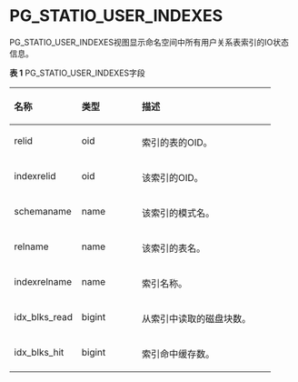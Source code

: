 # PG\_STATIO\_USER\_INDEXES

PG\_STATIO\_USER\_INDEXES视图显示命名空间中所有用户关系表索引的IO状态信息。

**表 1**  PG\_STATIO\_USER\_INDEXES字段

<a name="zh-cn_topic_0283137714_zh-cn_topic_0237122463_zh-cn_topic_0059778710_t1341a4bb1a23414490405334dede0bcc"></a>
<table><thead align="left"><tr id="zh-cn_topic_0283137714_zh-cn_topic_0237122463_zh-cn_topic_0059778710_r2e6b356154b0435e97202902981f9d7c"><th class="cellrowborder" valign="top" width="25.85%" id="mcps1.2.4.1.1"><p id="zh-cn_topic_0283137714_zh-cn_topic_0237122463_zh-cn_topic_0059778710_a1f649c9e22344761aa8dc258221ec24b"><a name="zh-cn_topic_0283137714_zh-cn_topic_0237122463_zh-cn_topic_0059778710_a1f649c9e22344761aa8dc258221ec24b"></a><a name="zh-cn_topic_0283137714_zh-cn_topic_0237122463_zh-cn_topic_0059778710_a1f649c9e22344761aa8dc258221ec24b"></a>名称</p>
</th>
<th class="cellrowborder" valign="top" width="23.03%" id="mcps1.2.4.1.2"><p id="zh-cn_topic_0283137714_zh-cn_topic_0237122463_zh-cn_topic_0059778710_a131761559e614b558cb1ccdd7e653db2"><a name="zh-cn_topic_0283137714_zh-cn_topic_0237122463_zh-cn_topic_0059778710_a131761559e614b558cb1ccdd7e653db2"></a><a name="zh-cn_topic_0283137714_zh-cn_topic_0237122463_zh-cn_topic_0059778710_a131761559e614b558cb1ccdd7e653db2"></a>类型</p>
</th>
<th class="cellrowborder" valign="top" width="51.12%" id="mcps1.2.4.1.3"><p id="zh-cn_topic_0283137714_zh-cn_topic_0237122463_zh-cn_topic_0059778710_a2702a98ed0e3469ab3a68a38e62966f8"><a name="zh-cn_topic_0283137714_zh-cn_topic_0237122463_zh-cn_topic_0059778710_a2702a98ed0e3469ab3a68a38e62966f8"></a><a name="zh-cn_topic_0283137714_zh-cn_topic_0237122463_zh-cn_topic_0059778710_a2702a98ed0e3469ab3a68a38e62966f8"></a>描述</p>
</th>
</tr>
</thead>
<tbody><tr id="zh-cn_topic_0283137714_zh-cn_topic_0237122463_zh-cn_topic_0059778710_rd10a6ed25b714c21ac4c314bfc555a50"><td class="cellrowborder" valign="top" width="25.85%" headers="mcps1.2.4.1.1 "><p id="zh-cn_topic_0283137714_zh-cn_topic_0237122463_zh-cn_topic_0059778710_af0df9eab8e7e483aaec3d628d98a4e05"><a name="zh-cn_topic_0283137714_zh-cn_topic_0237122463_zh-cn_topic_0059778710_af0df9eab8e7e483aaec3d628d98a4e05"></a><a name="zh-cn_topic_0283137714_zh-cn_topic_0237122463_zh-cn_topic_0059778710_af0df9eab8e7e483aaec3d628d98a4e05"></a>relid</p>
</td>
<td class="cellrowborder" valign="top" width="23.03%" headers="mcps1.2.4.1.2 "><p id="zh-cn_topic_0283137714_zh-cn_topic_0237122463_zh-cn_topic_0059778710_a678f01842fd8404f92e3554b91ad5b20"><a name="zh-cn_topic_0283137714_zh-cn_topic_0237122463_zh-cn_topic_0059778710_a678f01842fd8404f92e3554b91ad5b20"></a><a name="zh-cn_topic_0283137714_zh-cn_topic_0237122463_zh-cn_topic_0059778710_a678f01842fd8404f92e3554b91ad5b20"></a>oid</p>
</td>
<td class="cellrowborder" valign="top" width="51.12%" headers="mcps1.2.4.1.3 "><p id="zh-cn_topic_0283137714_zh-cn_topic_0237122463_zh-cn_topic_0059778710_af4b6975202c04032b2d56386744cfbe3"><a name="zh-cn_topic_0283137714_zh-cn_topic_0237122463_zh-cn_topic_0059778710_af4b6975202c04032b2d56386744cfbe3"></a><a name="zh-cn_topic_0283137714_zh-cn_topic_0237122463_zh-cn_topic_0059778710_af4b6975202c04032b2d56386744cfbe3"></a>索引的表的OID。</p>
</td>
</tr>
<tr id="zh-cn_topic_0283137714_zh-cn_topic_0237122463_zh-cn_topic_0059778710_rb2074529736e4266bcd948133d986d18"><td class="cellrowborder" valign="top" width="25.85%" headers="mcps1.2.4.1.1 "><p id="zh-cn_topic_0283137714_zh-cn_topic_0237122463_zh-cn_topic_0059778710_a83353cc8574b47b7aba8a0ba158fc141"><a name="zh-cn_topic_0283137714_zh-cn_topic_0237122463_zh-cn_topic_0059778710_a83353cc8574b47b7aba8a0ba158fc141"></a><a name="zh-cn_topic_0283137714_zh-cn_topic_0237122463_zh-cn_topic_0059778710_a83353cc8574b47b7aba8a0ba158fc141"></a>indexrelid</p>
</td>
<td class="cellrowborder" valign="top" width="23.03%" headers="mcps1.2.4.1.2 "><p id="zh-cn_topic_0283137714_zh-cn_topic_0237122463_zh-cn_topic_0059778710_ac7acf10eb3224f268e436479e1d23273"><a name="zh-cn_topic_0283137714_zh-cn_topic_0237122463_zh-cn_topic_0059778710_ac7acf10eb3224f268e436479e1d23273"></a><a name="zh-cn_topic_0283137714_zh-cn_topic_0237122463_zh-cn_topic_0059778710_ac7acf10eb3224f268e436479e1d23273"></a>oid</p>
</td>
<td class="cellrowborder" valign="top" width="51.12%" headers="mcps1.2.4.1.3 "><p id="zh-cn_topic_0283137714_zh-cn_topic_0237122463_zh-cn_topic_0059778710_aa25f4ff6126f4e8d8e24ad6d1f706a5f"><a name="zh-cn_topic_0283137714_zh-cn_topic_0237122463_zh-cn_topic_0059778710_aa25f4ff6126f4e8d8e24ad6d1f706a5f"></a><a name="zh-cn_topic_0283137714_zh-cn_topic_0237122463_zh-cn_topic_0059778710_aa25f4ff6126f4e8d8e24ad6d1f706a5f"></a>该索引的OID。</p>
</td>
</tr>
<tr id="zh-cn_topic_0283137714_zh-cn_topic_0237122463_zh-cn_topic_0059778710_r93b70c89c5254690aedafe307fcb853c"><td class="cellrowborder" valign="top" width="25.85%" headers="mcps1.2.4.1.1 "><p id="zh-cn_topic_0283137714_zh-cn_topic_0237122463_zh-cn_topic_0059778710_a8fb0e9d54736492280335df0a469aade"><a name="zh-cn_topic_0283137714_zh-cn_topic_0237122463_zh-cn_topic_0059778710_a8fb0e9d54736492280335df0a469aade"></a><a name="zh-cn_topic_0283137714_zh-cn_topic_0237122463_zh-cn_topic_0059778710_a8fb0e9d54736492280335df0a469aade"></a>schemaname</p>
</td>
<td class="cellrowborder" valign="top" width="23.03%" headers="mcps1.2.4.1.2 "><p id="zh-cn_topic_0283137714_zh-cn_topic_0237122463_zh-cn_topic_0059778710_ab5a5a175079749a6a79d08e45b407b84"><a name="zh-cn_topic_0283137714_zh-cn_topic_0237122463_zh-cn_topic_0059778710_ab5a5a175079749a6a79d08e45b407b84"></a><a name="zh-cn_topic_0283137714_zh-cn_topic_0237122463_zh-cn_topic_0059778710_ab5a5a175079749a6a79d08e45b407b84"></a>name</p>
</td>
<td class="cellrowborder" valign="top" width="51.12%" headers="mcps1.2.4.1.3 "><p id="zh-cn_topic_0283137714_zh-cn_topic_0237122463_zh-cn_topic_0059778710_a11de4d32ae534cef8f7ad76587ee50f0"><a name="zh-cn_topic_0283137714_zh-cn_topic_0237122463_zh-cn_topic_0059778710_a11de4d32ae534cef8f7ad76587ee50f0"></a><a name="zh-cn_topic_0283137714_zh-cn_topic_0237122463_zh-cn_topic_0059778710_a11de4d32ae534cef8f7ad76587ee50f0"></a>该索引的模式名。</p>
</td>
</tr>
<tr id="zh-cn_topic_0283137714_zh-cn_topic_0237122463_zh-cn_topic_0059778710_raf39efa359bb48aa919d5cbcc57321fb"><td class="cellrowborder" valign="top" width="25.85%" headers="mcps1.2.4.1.1 "><p id="zh-cn_topic_0283137714_zh-cn_topic_0237122463_zh-cn_topic_0059778710_a67ff4b9220f54924bec57fb582dc3340"><a name="zh-cn_topic_0283137714_zh-cn_topic_0237122463_zh-cn_topic_0059778710_a67ff4b9220f54924bec57fb582dc3340"></a><a name="zh-cn_topic_0283137714_zh-cn_topic_0237122463_zh-cn_topic_0059778710_a67ff4b9220f54924bec57fb582dc3340"></a>relname</p>
</td>
<td class="cellrowborder" valign="top" width="23.03%" headers="mcps1.2.4.1.2 "><p id="zh-cn_topic_0283137714_zh-cn_topic_0237122463_zh-cn_topic_0059778710_a7167db765d234041a7a56843d7d8b4e2"><a name="zh-cn_topic_0283137714_zh-cn_topic_0237122463_zh-cn_topic_0059778710_a7167db765d234041a7a56843d7d8b4e2"></a><a name="zh-cn_topic_0283137714_zh-cn_topic_0237122463_zh-cn_topic_0059778710_a7167db765d234041a7a56843d7d8b4e2"></a>name</p>
</td>
<td class="cellrowborder" valign="top" width="51.12%" headers="mcps1.2.4.1.3 "><p id="zh-cn_topic_0283137714_zh-cn_topic_0237122463_zh-cn_topic_0059778710_ae2452176af094d0da2bc4641d67efa68"><a name="zh-cn_topic_0283137714_zh-cn_topic_0237122463_zh-cn_topic_0059778710_ae2452176af094d0da2bc4641d67efa68"></a><a name="zh-cn_topic_0283137714_zh-cn_topic_0237122463_zh-cn_topic_0059778710_ae2452176af094d0da2bc4641d67efa68"></a>该索引的表名。</p>
</td>
</tr>
<tr id="zh-cn_topic_0283137714_zh-cn_topic_0237122463_zh-cn_topic_0059778710_ra1b4c4fa6688436688c96753c63b39a7"><td class="cellrowborder" valign="top" width="25.85%" headers="mcps1.2.4.1.1 "><p id="zh-cn_topic_0283137714_zh-cn_topic_0237122463_zh-cn_topic_0059778710_a81e4d77fccb542f385a43c07c47d3cfc"><a name="zh-cn_topic_0283137714_zh-cn_topic_0237122463_zh-cn_topic_0059778710_a81e4d77fccb542f385a43c07c47d3cfc"></a><a name="zh-cn_topic_0283137714_zh-cn_topic_0237122463_zh-cn_topic_0059778710_a81e4d77fccb542f385a43c07c47d3cfc"></a>indexrelname</p>
</td>
<td class="cellrowborder" valign="top" width="23.03%" headers="mcps1.2.4.1.2 "><p id="zh-cn_topic_0283137714_zh-cn_topic_0237122463_zh-cn_topic_0059778710_a4ad6e890ec77448496835f4a78d11583"><a name="zh-cn_topic_0283137714_zh-cn_topic_0237122463_zh-cn_topic_0059778710_a4ad6e890ec77448496835f4a78d11583"></a><a name="zh-cn_topic_0283137714_zh-cn_topic_0237122463_zh-cn_topic_0059778710_a4ad6e890ec77448496835f4a78d11583"></a>name</p>
</td>
<td class="cellrowborder" valign="top" width="51.12%" headers="mcps1.2.4.1.3 "><p id="zh-cn_topic_0283137714_zh-cn_topic_0237122463_zh-cn_topic_0059778710_a2788a006a6754ccf8f0504d43a44a7b2"><a name="zh-cn_topic_0283137714_zh-cn_topic_0237122463_zh-cn_topic_0059778710_a2788a006a6754ccf8f0504d43a44a7b2"></a><a name="zh-cn_topic_0283137714_zh-cn_topic_0237122463_zh-cn_topic_0059778710_a2788a006a6754ccf8f0504d43a44a7b2"></a>索引名称。</p>
</td>
</tr>
<tr id="zh-cn_topic_0283137714_zh-cn_topic_0237122463_zh-cn_topic_0059778710_rce219815e9404a07a07ba6701a6ccc01"><td class="cellrowborder" valign="top" width="25.85%" headers="mcps1.2.4.1.1 "><p id="zh-cn_topic_0283137714_zh-cn_topic_0237122463_zh-cn_topic_0059778710_a478d0214bc994393a0eaa971d7bdf119"><a name="zh-cn_topic_0283137714_zh-cn_topic_0237122463_zh-cn_topic_0059778710_a478d0214bc994393a0eaa971d7bdf119"></a><a name="zh-cn_topic_0283137714_zh-cn_topic_0237122463_zh-cn_topic_0059778710_a478d0214bc994393a0eaa971d7bdf119"></a>idx_blks_read</p>
</td>
<td class="cellrowborder" valign="top" width="23.03%" headers="mcps1.2.4.1.2 "><p id="zh-cn_topic_0283137714_zh-cn_topic_0237122463_zh-cn_topic_0059778710_a1f113c934a7641d28ceb6f53ebff0627"><a name="zh-cn_topic_0283137714_zh-cn_topic_0237122463_zh-cn_topic_0059778710_a1f113c934a7641d28ceb6f53ebff0627"></a><a name="zh-cn_topic_0283137714_zh-cn_topic_0237122463_zh-cn_topic_0059778710_a1f113c934a7641d28ceb6f53ebff0627"></a>bigint</p>
</td>
<td class="cellrowborder" valign="top" width="51.12%" headers="mcps1.2.4.1.3 "><p id="zh-cn_topic_0283137714_zh-cn_topic_0237122463_zh-cn_topic_0059778710_afd5988f1e13e459aa444c1ddbc2ba26d"><a name="zh-cn_topic_0283137714_zh-cn_topic_0237122463_zh-cn_topic_0059778710_afd5988f1e13e459aa444c1ddbc2ba26d"></a><a name="zh-cn_topic_0283137714_zh-cn_topic_0237122463_zh-cn_topic_0059778710_afd5988f1e13e459aa444c1ddbc2ba26d"></a>从索引中读取的磁盘块数。</p>
</td>
</tr>
<tr id="zh-cn_topic_0283137714_zh-cn_topic_0237122463_zh-cn_topic_0059778710_r9e56ddc7f1dd4300abe4c4dbe040518c"><td class="cellrowborder" valign="top" width="25.85%" headers="mcps1.2.4.1.1 "><p id="zh-cn_topic_0283137714_zh-cn_topic_0237122463_zh-cn_topic_0059778710_a84a8a1853648419b969bb79c213881d7"><a name="zh-cn_topic_0283137714_zh-cn_topic_0237122463_zh-cn_topic_0059778710_a84a8a1853648419b969bb79c213881d7"></a><a name="zh-cn_topic_0283137714_zh-cn_topic_0237122463_zh-cn_topic_0059778710_a84a8a1853648419b969bb79c213881d7"></a>idx_blks_hit</p>
</td>
<td class="cellrowborder" valign="top" width="23.03%" headers="mcps1.2.4.1.2 "><p id="zh-cn_topic_0283137714_zh-cn_topic_0237122463_zh-cn_topic_0059778710_a3f05ae934e7447e09894d9240c31656d"><a name="zh-cn_topic_0283137714_zh-cn_topic_0237122463_zh-cn_topic_0059778710_a3f05ae934e7447e09894d9240c31656d"></a><a name="zh-cn_topic_0283137714_zh-cn_topic_0237122463_zh-cn_topic_0059778710_a3f05ae934e7447e09894d9240c31656d"></a>bigint</p>
</td>
<td class="cellrowborder" valign="top" width="51.12%" headers="mcps1.2.4.1.3 "><p id="zh-cn_topic_0283137714_zh-cn_topic_0237122463_zh-cn_topic_0059778710_a7565a557e9b4411e8d3f1481f812dbbe"><a name="zh-cn_topic_0283137714_zh-cn_topic_0237122463_zh-cn_topic_0059778710_a7565a557e9b4411e8d3f1481f812dbbe"></a><a name="zh-cn_topic_0283137714_zh-cn_topic_0237122463_zh-cn_topic_0059778710_a7565a557e9b4411e8d3f1481f812dbbe"></a>索引命中缓存数。</p>
</td>
</tr>
</tbody>
</table>
